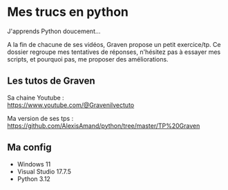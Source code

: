 # Mes trucs en python

J'apprends Python doucement...

A la fin de chacune de ses vidéos, Graven propose un petit exercice/tp. Ce dossier regroupe mes tentatives de réponses, n'hésitez pas à essayer mes scripts, et pourquoi pas, me proposer des améliorations.

## Les tutos de Graven

Sa chaine Youtube :    
https://www.youtube.com/@Gravenilvectuto

Ma version de ses tps :    
https://github.com/AlexisAmand/python/tree/master/TP%20Graven

##  Ma config

* Windows 11
* Visual Studio 17.7.5    
* Python 3.12





